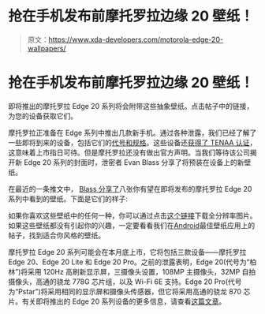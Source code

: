 # 抢在手机发布前摩托罗拉边缘 20 壁纸！

> 原文：<https://www.xda-developers.com/motorola-edge-20-wallpapers/>

# 抢在手机发布前摩托罗拉边缘 20 壁纸！

即将推出的摩托罗拉 Edge 20 系列将会附带这些抽象壁纸。点击帖子中的链接，为您的设备获取它们。

摩托罗拉正准备在 Edge 系列中推出几款新手机。通过各种泄露，我们已经了解了一些即将到来的设备，包括它们的[代号和规格](https://www.xda-developers.com/motorola-edge-berlin-pstar-kyoto-leak/)。这些设备还[获得了 TENAA 认证](https://www.xda-developers.com/motorola-edge-20-pro-tenna-certification/)，这意味着上市指日可待。但是摩托罗拉还没有做出官方声明。当我们等待该公司揭开新 Edge 20 系列的封面时，泄密者 Evan Blass 分享了将预装在设备上的新壁纸。

在最近的一条推文中， [Blass 分享了](https://twitter.com/evleaks/status/1417300166802018306)八张你有望在即将发布的摩托罗拉 Edge 20 系列中看到的壁纸。下面是它们的样子:

如果你喜欢这些壁纸中的任何一种，你可以通过点击[这个链接](https://drive.google.com/drive/folders/1GmEWVOQ0R2eoIinZ4SQkq0urv0HPZj7X?usp=sharing)下载全分辨率图片。如果这些壁纸都没有引起你的兴趣，一定要看看我们在[Android](https://www.xda-developers.com/best-wallpaper-background-apps/)最佳壁纸应用上的帖子，找到适合你风格的壁纸。

摩托罗拉 Edge 20 系列可能会在本月底上市，它将包括三款设备——摩托罗拉 Edge 20、Edge 20 Lite 和 Edge 20 Pro。之前的泄露表明，Edge 20(代号为“柏林”)将采用 120Hz 高刷新显示屏，三摄像头设置，108MP 主摄像头，32MP 自拍摄像头，高通的骁龙 778G 芯片组，以及 Wi-Fi 6E 支持。Edge 20 Pro(代号为“Pstar”)将采用相同的显示屏和摄像头传感器，但它将采用高通的骁龙 870 芯片。有关即将推出的 Edge 20 系列设备的更多信息，请查看[这篇文章](https://www.xda-developers.com/motorola-edge-second-generation-leak/)。